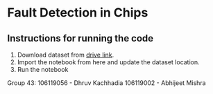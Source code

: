 # Fault Detection in Chips

## Instructions for running the code
1. Download dataset from [drive link](https://drive.google.com/drive/folders/12YeGyTYB_v2IzdMKCO-62uRK6lC8lhXo?usp=sharing).
2. Import the notebook from here and update the dataset location.
3. Run the notebook

Group 43:
   106119056 - Dhruv Kachhadia
   106119002 - Abhijeet Mishra
